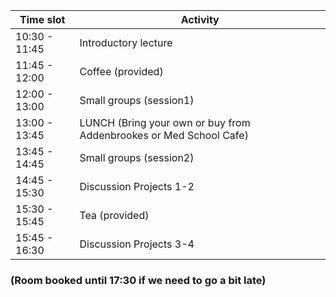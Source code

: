 | Time slot  | Activity  |
|---|---|
| 10:30 - 11:45  |  Introductory lecture |
| 11:45 - 12:00  | Coffee (provided)  |
| 12:00 - 13:00  | Small groups (session1)  | 
| 13:00 - 13:45  | LUNCH (Bring your own or buy from Addenbrookes or Med School Cafe)  |
| 13:45 - 14:45  |  Small groups (session2) |
| 14:45 - 15:30  |  Discussion Projects 1-2 |
| 15:30 - 15:45  |  Tea (provided) |
| 15:45 - 16:30  | Discussion Projects 3-4  |

### (Room booked until 17:30 if we need to go a bit late)
